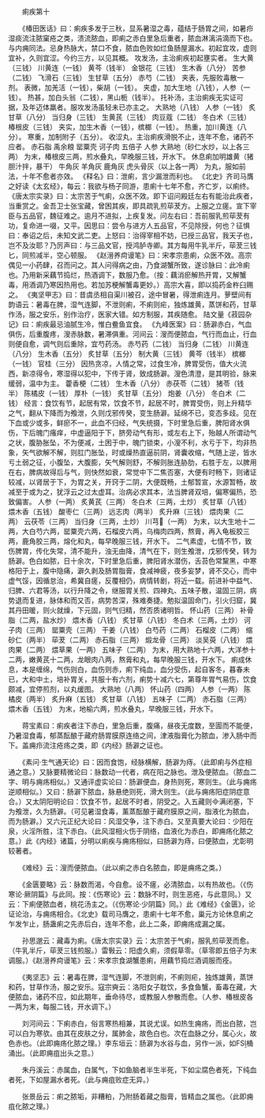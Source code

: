 <!-- { "loadSidebar": true } -->
　　痢疾第十

　　《椿田医话》曰：痢疾多发于三秋，显系暑湿之毒，蕴结于肠胃之间，如暑疖湿痰流注脓窠疮之类，溃流脓血，即痢之赤白里急后重者，脓血淋漓涓滴而下也。与内痈同法。忌身热脉大，禁口不食，脓血色败如烂鱼肠屋漏水。初起宜攻，虚则宜补，久则宜涩。今约三方，以见其概。 攻发汤，主治痢疾初起壅实者。 生大黄（三钱） 川黄连（一钱） 黄芩（钱半） 金银花（三钱） 生木香（八分） 苦参（二钱） 飞滑石（三钱） 生甘草（五分） 赤芍（二钱） 夹表，先服败毒散一剂。 表微，加羌活（一钱），柴胡（一钱）。 夹虚，加大生地（八钱），人参（一钱）。 热甚，加白头翁（二钱），黑山栀（钱半）。 托补汤，主治痢疾无实证可据，及年迈体羸者。服攻发汤虽轻未已亦主之。 大熟地（八钱） 人参（一钱） 炙甘草（八分） 当归身（三钱） 生黄芪（三钱） 肉豆蔻（二钱） 冬白术（三钱） 椿根皮（三钱） 夹实，加生木香（一钱），槟榔（一钱）。 热重，加川黄连（八分）。 寒重，加制附子（五分）。 收涩丸，主治痢疾滑脱不止，连年不愈，诸药不应者。 赤石脂 禹余粮 罂粟壳 诃子肉 五倍子 人参 大熟地（砂仁水炒，以上各三两） 为末，椿根皮三两，煎水叠丸，早晚服三钱，开水下。 休息痢加明雄黄（猪胆汁拌，暴干） 牛角灰 羊角灰 鹿角灰 虎头骨灰（以上各一两） 为丸，服如前法，十年不愈者亦效。 《释名》曰：泄痢，言少漏泄而利也。 《北史》齐司马膺之好读《太玄经》，每云：我欲与杨子同游，患痢十七年不愈，齐亡岁，以痢终。 《唐太宗实录》曰：太宗苦于气痢，众医不效。即下诏问殿廷左右有能治此疾者，当重赏之。金吾卫士张宝藏，曾困其疾，即具疏乳煎荜茇方。上服之立瘥。宣下宰臣与五品官，魏征难之。逾月不进拟，上疾复发。问左右曰：吾前服乳煎荜茇有功，复命进一啜，又平。因思曰：尝令与进方人五品官，不见除授，何也？征惧曰：奉诏之后，未知文武二吏。上怒曰：治得宰相不妨，已授三品官，我天子也，岂不及汝耶？乃厉声曰：与三品文官，授鸿胪寺卿。其方每用牛乳半斤，荜茇三钱匕，同煎减半，空心顿服。 《赵溍养疴谩笔》曰：宋孝宗患痢，众医不效。高宗偶见一小药肆，召而问之。其人问得病之由，乃食湖蟹所致，遂诊脉曰：此冷痢也。乃用新采藕节捣烂，热酒调下，数服乃愈。（按：藕消瘀解热开胃，又解蟹毒，用酒调乃寒因热用也。若加苏梗解蟹毒更妙。）高宗大喜，即以捣药金杵臼赐之。 《夷坚甲志》曰：昔虞丞相自渠川被召，途中冒暑，得泄痢连月。萝壁间有韵语云：暑毒在脾，湿气连脚，不泄则痢，不痢则疟，独炼雄黄，蒸饼和药，甘草作汤，服之安乐，别作治疗，医家大错。如方制服，其疾随愈。 陆文量《菽园杂记》曰：痢疾最忌油腻生冷，惟白鲞鱼宜食。 《九峰医案》曰：肠澼赤白，气血俱伤，后重腹疼，溲赤脉数，暑滞俱重。河间云：溲而便脓血，气行而血止，行血则便自愈，调气则后重除，宜芍药汤。 赤芍药（二钱） 当归身（二钱） 川黄连（八分） 生木香（五分） 炙甘草（五分） 制大黄（三钱） 黄芩（钱半） 槟榔（一钱） 官桂（三分） 因热贪凉，人情之常，过食生冷，脾胃受伤，值大火流西，新凉得令，寒湿得以犯中，下传于肾，致成肠澼。溲色清澄，是其明验，脉来缓弱，温中为主。 藿香梗（二钱） 生木香（八分） 赤茯苓（二钱） 猪苓（钱半） 陈橘皮（一钱） 厚朴（一钱） 炙甘草（五分） 炮姜（八分） 冬白术（二钱） 经言：食饮有节，起居有常，饮食不节，起居不时，脾胃受伤，则上升精华之气，翻从下降而为飧泄，久则戊邪传癸，变生肠澼。延绵不已，变态多歧。见在下血或少或多，鲜瘀不一，此血不归经，气失统摄，下时里急后重，脾阳肾水俱伤，下后魄门瘙痒，中虚逼阳于下，脐旁动气有形，或左右上下，殆越人所谓动气之状，腹胁胀坠，不为便减，土困于中，魄门锁束，小溲不利，水亏于下，均非热象，矢气欲解不解，则肛门胀坠，时或燥热直逼前阴，肾囊收缩，气随上逆，皆水亏土弱之征，小腹坠，大腹膨，矢气解则舒，不解则胀连胁肋，右胜于左，以脾用在右，脾病故得后与气，则快然如衰，常觉中下二焦否塞，大便有时畅下，则诸证较减，以肾居于下，为胃之关，开窍于二阴，大便既畅，土郁暂宣，水源暂畅，故减至于或为之，犹浮云之过太虚耳。治病必求其本，法当脾肾双培，偏寒偏热，恐致偏害。 人参（一两） 炙黄芪（三两） 冬白术（三两，土炒） 炙甘草（八钱） 煨木香（五钱） 酸枣仁（三两） 远志肉（两半） 炙升麻（三钱） 煨肉果（二两） 云茯苓（三两） 当归身（三两，土炒） 川芎（一两） 为末，以大生地十二两，大白芍六两，罂粟壳六两，石榴皮六两，乌梅肉四两，熬膏，再入龟板胶三两，鹿角胶三两，熔化和丸，每早晚服三钱，开水下。 二气素虚，七情不节，致伤脾胃，传化失常，清不能升，浊无由降，清气在下，则生飧泄，戊邪传癸，转为肠澼。色白如脓，日十余次，下时里急后重，脾阳肾水潜伤，舌苔色常黧黑，中寒格阳于上，腹中隐痛，澼久剥及肠胃脂膏，食减神疲，夜多妄梦，肾不交心，而中虚气馁，因循怠治，希冀自瘥，反覆相仍，病情转剧，将近一载。前进补中益气、归脾、六君等汤，以行升降之令，继服胃关煎、四神丸、五味子散，温固三阴，病势退而复进，脉体和而又否，病势苦深，殊难奏捷。勉拟温固命门，引火归窟，冀其丹田暖，则火就燥，下元固，则气归精，然否质诸明哲。 怀山药（三两） 补骨脂（二两，盐水炒） 煨木香（八钱） 炙甘草（八钱） 冬白术（三两，土炒） 诃子肉（三两） 罂粟壳（三两） 干姜（八钱） 白芍药（二两） 石榴皮（二两） 缩砂仁（两半） 荜茇（二两） 赤石脂（三两） 煅龙骨（三两） 淡吴萸（八钱） 煨肉果（二两） 煨草果（一两） 五味子（二两） 为末，用大熟地十六两，大洋参十二两，嫩黄芪十二两，龙眼肉八两，熬膏和丸，每早晚服三钱，开水下。 痢成休息，本是缠绵，气伤则白，血伤则赤，痢下纯血，血分受伤，起自客冬，暮春未已，大和中土，培补胃关，共服十有六剂，痢势十减六七，第尊年胃气易伤，饮食颇减，宜停煎剂，以丸缓图。 大熟地（八两） 怀山药（四两） 人参（一两） 陈橘皮（两半） 炙升麻（五钱） 炙甘草（八钱） 五味子（二两） 赤石脂（三两） 煨木香（五钱） 为末，地榆六两，煎水叠丸，早晚服三钱，开水下。

　　蒋宝素曰：痢疾者注下赤白，里急后重，腹痛，昼夜无度数，至圊而不能便，乃暑湿食毒，郁蒸酝酿于藏府肠胃膜原连络之间，津液脂膏化为脓血，渗入肠中而下。盖痈疖流注疮疡之类，即《内经》肠澼之证也。

　　《素问·生气通天论》曰：因而食饱，经脉横解，肠澼为痔。（此即痢与外症相通之意。）又脉要精微论曰：脉数动一代者，病在阳之脉也。泄及便脓血。（脓血二字、明与痈疡相似。）又通评虚实论曰：肠澼便血，身热则死，寒则生。（此与痈疡逆顺相似。）又曰：肠澼下脓血，脉悬绝则死，滑大则生。（此与痈疡阳症阴症意合。）又太阴阳明论曰：饮食不节，起居不时者，阴受之。入五藏则满闭塞，下为飧泄，久为肠澼。（可见暑湿食毒，薰蒸酝酿于藏府膜原之间，脂液化为脓血，而为肠澼。）又六元正纪大论曰：风湿交争，注下赤白。又至真要大论曰：少阳在泉，火淫所胜，注下赤白。（此风湿相火伤于阴络，血液化为赤白，即痈疡化脓之意。）此《内经》诸篇，分明以痢疾与痈疡相似，曰肠澼为痔，曰便脓血，尤彰明较著者。

　　《难经》云：溲而便脓血。（此以痢之赤白名脓血，即是痈疡之类。）

　　《金匮要略》云：脉数而渴，今自愈。设不瘥，必清脓血，以有热故也。（《伤寒论·厥阴篇》与此同。按：《伤寒论》云：数脉不时，则生恶疮，与此意同。）又云：下痢便脓血者，桃花汤主之。（《伤寒论·少阴篇》同。）此《难经》《金匮》，论证论治，与痈疡相合。《北史》载司马膺之，患痢十七年不愈，巢元方论休息痢之乍发乍止，肠蛊痢之先赤后白，连年不愈，此上二条，即痈疡成漏之属。

　　孙思邈云：藏毒为痢。《唐太宗实录》云：太宗苦于气痢，服乳煎荜茇而愈。（牛乳半斤，荜茇三钱煎服。）雷斅云：阳虚久痢，须假草零。（草零即五倍子为末调服。）《赵溍养疴谩笔》云：宋孝宗食湖蟹患痢，用藕节捣烂酒调服而痊。

　　《夷坚志》云：暑毒在脾，湿气连脚，不泄则痢，不痢则疟，独炼雄黄，蒸饼和药，甘草作汤，服之安乐。寇宗奭云：洛阳女子耽饮，多食鱼蟹，畜毒在藏，大便脓血，诸药不应，如此期年，垂命待尽，或教服人参散而愈。（人参、椿根皮各一两为末，每服二钱，开水调下。）

　　刘河间云：下痢赤白，俗言寒热相兼，其说尤误。如热生痈疡，而出白脓，岂可以白为寒欤。由其在皮肤之分，属肺金，故色白也。次在血脉之分，属心火，故色赤也。（此即痈疡化脓之理。）李东垣云：肠澼为水谷与血，另作一派，如FS桶涌出。（此即痈疽出头之意。）

　　朱丹溪云：赤属血，白属气，下如鱼脑者半生半死，下如尘腐色者死，下纯血者死，下如屋漏水者死。（此与痈疽败症无异。）

　　张景岳云：痢之脓垢，非糟粕，乃附肠着藏之脂膏，皆精血之属也。（此即痈疽化脓之理。）

